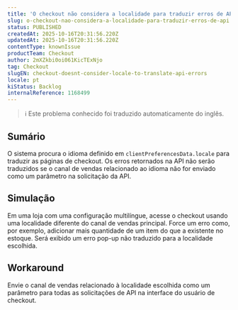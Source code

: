 ```yaml
---
title: 'O checkout não considera a localidade para traduzir erros de API'
slug: o-checkout-nao-considera-a-localidade-para-traduzir-erros-de-api
status: PUBLISHED
createdAt: 2025-10-16T20:31:56.220Z
updatedAt: 2025-10-16T20:31:56.220Z
contentType: knownIssue
productTeam: Checkout
author: 2mXZkbi0oi061KicTExNjo
tag: Checkout
slugEN: checkout-doesnt-consider-locale-to-translate-api-errors
locale: pt
kiStatus: Backlog
internalReference: 1168499
---
```


>ℹ️ Este problema conhecido foi traduzido automaticamente do inglês.

## Sumário


O sistema procura o idioma definido em `clientPreferencesData.locale` para traduzir as páginas de checkout. Os erros retornados na API não serão traduzidos se o canal de vendas relacionado ao idioma não for enviado como um parâmetro na solicitação da API.
## Simulação


Em uma loja com uma configuração multilíngue, acesse o checkout usando uma localidade diferente do canal de vendas principal.
Force um erro como, por exemplo, adicionar mais quantidade de um item do que a existente no estoque.
Será exibido um erro pop-up não traduzido para a localidade escolhida.


## Workaround


Envie o canal de vendas relacionado à localidade escolhida como um parâmetro para todas as solicitações de API na interface do usuário de checkout.



